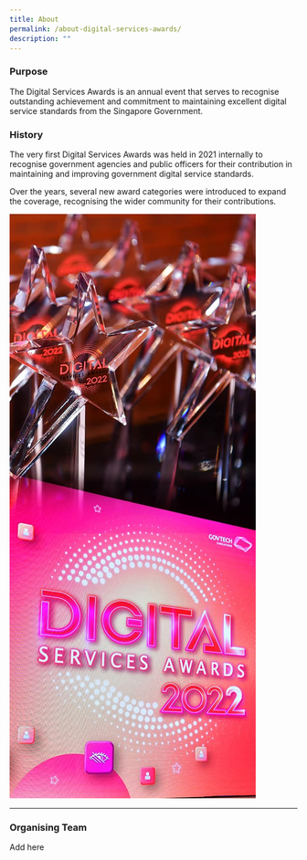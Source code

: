```yaml
---
title: About
permalink: /about-digital-services-awards/
description: ""
---
```

<div class="row"><div class="col is-8">
<h3>Purpose</h3>
<p>The Digital Services Awards is an annual event that serves to recognise outstanding achievement and commitment to maintaining excellent digital service standards from the Singapore Government.</p>
<h3>History</h3>
<p>The very first Digital Services Awards was held in 2021 internally to recognise government agencies and public officers for their contribution in maintaining and improving government digital service standards. </p>
	<p>Over the years, several new award categories were introduced to expand the coverage, recognising the wider community for their contributions.</p>
</div>
<div class="col is-4"><img alt="Screen with DSA logo and trophies" src="/images/dsa_about.jpg"></div></div>
<hr>
<h3>Organising Team</h3>
<p>Add here</p>